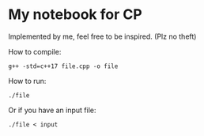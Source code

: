 # My notebook for CP

Implemented by me, feel free to be inspired. (Plz no theft)



How to compile:
```
g++ -std=c++17 file.cpp -o file
```

How to run:
```
./file
```

Or if you have an input file:
```
./file < input
```

